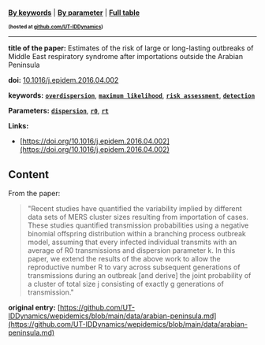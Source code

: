 <!--DO NOT EDIT BY HAND-->
 
#   
 

[**By keywords**](../by-keyword.md) \| [**By parameter**](../by-parameter.md) \| [**Full table**](../full-table.md)
<p style="font-size:10px;font-weight:bold;">(hosted at <a href="https://github.com/UT-IDDynamics/wepidemics" target="_blank">github.com/UT-IDDynamics</a>)</p>

---
 
 
**title of the paper:** Estimates of the risk of large or long-lasting outbreaks of Middle East respiratory syndrome after importations outside the Arabian Peninsula
 
**doi:** [10.1016/j.epidem.2016.04.002](https://doi.org/10.1016/j.epidem.2016.04.002)
 

**keywords:** [**`overdispersion`**](../by-keyword.md#overdispersion), [**`maximum likelihood`**](../by-keyword.md#maximum-likelihood), [**`risk assessment`**](../by-keyword.md#risk-assessment), [**`detection`**](../by-keyword.md#detection) 

**Parameters:** [**`dispersion`**](../by-parameter.md#dispersion), [**`r0`**](../by-parameter.md#r0), [**`rt`**](../by-parameter.md#rt) 

**Links:**
 
 - [https://doi.org/10.1016/j.epidem.2016.04.002](https://doi.org/10.1016/j.epidem.2016.04.002) 


## Content



From the paper: 

> "Recent studies have quantified the variability implied by different data sets of MERS cluster sizes resulting from importation of cases. These studies quantified transmission probabilities using a negative binomial offspring distribution within a branching process outbreak model, assuming that every infected individual transmits with an average of R0 transmissions and dispersion parameter k. In this paper, we extend the results of the above work to allow the reproductive number R to vary across subsequent generations of transmissions during an outbreak [and derive] the joint probability of a cluster of total size j consisting of exactly g generations of transmission."






 **original entry:**  [https://github.com/UT-IDDynamics/wepidemics/blob/main/data/arabian-peninsula.md](https://github.com/UT-IDDynamics/wepidemics/blob/main/data/arabian-peninsula.md) 
